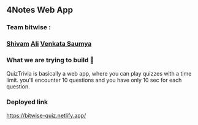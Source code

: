 ## 4Notes Web App
### Team bitwise :
### <a href="https://github.com/shivam30072">Shivam</a> <a href="https://github.com/brownpanthera">Ali</a> <a href="https://github.com/">Venkata Saumya</a> 
### What we are trying to build 📅
QuizTrivia is basically a web app, where you can play quizzes with a time limit. you'll encounter 10 questions and you have only 10 sec for each question.
### Deployed link
https://bitwise-quiz.netlify.app/
